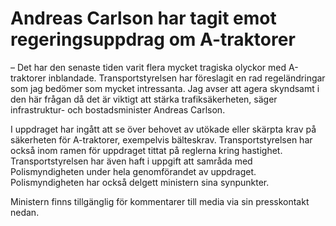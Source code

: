 # Andreas Carlson har tagit emot regeringsuppdrag om A-traktorer

– Det har den senaste tiden varit flera mycket tragiska olyckor med A\-traktorer inblandade. Transportstyrelsen har föreslagit en rad regeländringar som jag bedömer som mycket intressanta. Jag avser att agera skyndsamt i den här frågan då det är viktigt att stärka trafiksäkerheten, säger infrastruktur\- och bostadsminister Andreas Carlson.

I uppdraget har ingått att se över behovet av utökade eller skärpta krav på säkerheten för A\-traktorer, exempelvis bälteskrav. Transportstyrelsen har också inom ramen för uppdraget tittat på reglerna kring hastighet. Transportstyrelsen har även haft i uppgift att samråda med Polismyndigheten under hela genomförandet av uppdraget. Polismyndigheten har också delgett ministern sina synpunkter.

Ministern finns tillgänglig för kommentarer till media via sin presskontakt nedan.
